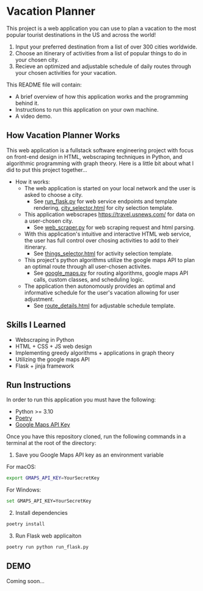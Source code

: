 # Vacation Planner

This project is a web application you can use to plan a vacation to the most popular tourist destinations in the US and across the world! 
1. Input your preferred destination from a list of over 300 cities worldwide.
2. Choose an itinerary of activities from a list of popular things to do in your chosen city.
3. Recieve an optimized and adjustable schedule of daily routes through your chosen activities for your vacation.
  
This README file will contain:
 -  A brief overview of how this application works and the programming behind it.
 -  Instructions to run this application on your own machine.
 -  A video demo.  

## How Vacation Planner Works

This web application is a fullstack software engineering project with focus on front-end design in HTML, webscraping techniques in Python, and algorithmic programming with graph theory. Here is a little bit about what I did to put this project together...
* How it works:
  * The web application is started on your local network and the user is asked to choose a city.
    * See [run_flask.py](/run_flask.py) for web service endpoints and template rendering, [city_selector.html](/templates/city_selector.html) for city selection template.
  * This application webscrapes https://travel.usnews.com/ for data on a user-chosen city.
    * See [web_scraper.py](/web_scraper.py) for web scraping request and html parsing.
  * With this application's intuitive and interactive HTML web service, the user has full control over chosing activities to add to their itinerary.
    * See [things_selector.html](/templates/things_selector.html) for activity selection template.
  * This project's python algorithms utilize the google maps API to plan an optimal route through all user-chosen activites.
    * See [google_maps.py](/google_maps.py) for routing algorithms, google maps API calls, custom classes, and scheduling logic.
  * The application then autonomously provides an optimal and informative schedule for the user's vacation allowing for user adjustment.
    * See [route_details.html](/templates/route_details.html) for adjustable schedule template.

## Skills I Learned

  * Webscraping in Python
  * HTML + CSS + JS web design
  * Implementing greedy algorithms + applications in graph theory
  * Utilizing the google maps API
  * Flask + jinja framework

## Run Instructions

In order to run this application you must have the following:
* Python >= 3.10
* [Poetry](https://python-poetry.org)
* [Google Maps API Key](https://developers.google.com/maps/documentation/embed/get-api-key)

Once you have this repository cloned, run the following commands in a terminal at the root of the directory:

1. Save you Google Maps API key as an environment variable  
  
For macOS:
```bash
export GMAPS_API_KEY=YourSecretKey
```
For Windows:
```bash
set GMAPS_API_KEY=YourSecretKey
```
2. Install dependencies
```bash
poetry install
```
3. Run Flask web applicaiton
```bash
poetry run python run_flask.py
```
  
## DEMO

Coming soon...
